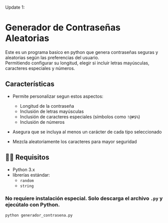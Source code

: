 Update 1:
# Generador de Contraseñas Aleatorias

Este es un programa basico en python que genera contraseñas seguras y aleatorias según las preferencias del usuario.  
Permitiendo configurar su longitud, elegir si incluir letras mayúsculas, caracteres especiales y números.

## Características

- Permite personalizar segun estos aspectos:
  
  - Longitud de la contraseña
  - Inclusión de letras mayúsculas
  - Inclusión de caracteres especiales (símbolos como `!@#$%`)
  - Inclusión de números
- Asegura que se incluya al menos un carácter de cada tipo seleccionado
- Mezcla aleatoriamente los caracteres para mayor seguridad

## 🧑‍💻 Requisitos

- Python 3.x
- librerías estándar:
  - `random`
  - `string`

### No requiere instalación especial. Solo descarga el archivo `.py` y ejecútalo con Python.

```bash
python generador_contrasena.py

